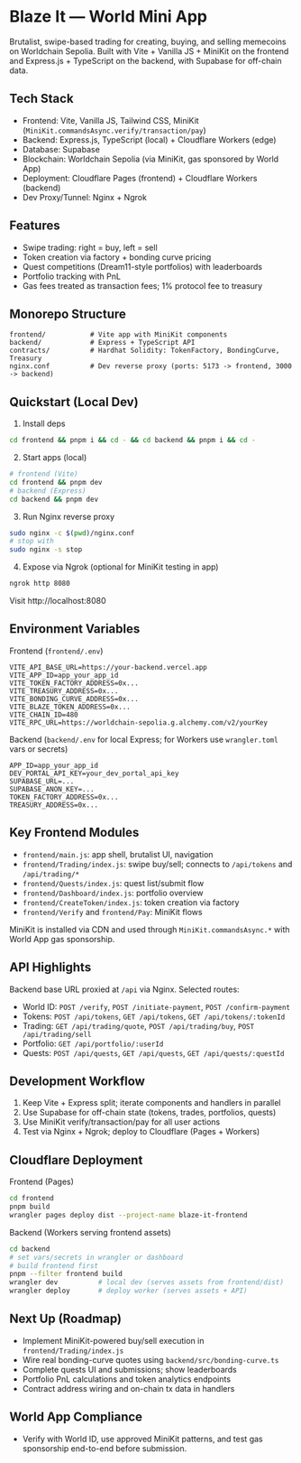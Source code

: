 # Blaze It — World Mini App

Brutalist, swipe-based trading for creating, buying, and selling memecoins on Worldchain Sepolia. Built with Vite + Vanilla JS + MiniKit on the frontend and Express.js + TypeScript on the backend, with Supabase for off-chain data.

## Tech Stack
- Frontend: Vite, Vanilla JS, Tailwind CSS, MiniKit (`MiniKit.commandsAsync.verify/transaction/pay`)
- Backend: Express.js, TypeScript (local) + Cloudflare Workers (edge)
- Database: Supabase
- Blockchain: Worldchain Sepolia (via MiniKit, gas sponsored by World App)
- Deployment: Cloudflare Pages (frontend) + Cloudflare Workers (backend)
- Dev Proxy/Tunnel: Nginx + Ngrok

## Features
- Swipe trading: right = buy, left = sell
- Token creation via factory + bonding curve pricing
- Quest competitions (Dream11-style portfolios) with leaderboards
- Portfolio tracking with PnL
- Gas fees treated as transaction fees; 1% protocol fee to treasury

## Monorepo Structure
```
frontend/           # Vite app with MiniKit components
backend/            # Express + TypeScript API
contracts/          # Hardhat Solidity: TokenFactory, BondingCurve, Treasury
nginx.conf          # Dev reverse proxy (ports: 5173 -> frontend, 3000 -> backend)
```

## Quickstart (Local Dev)
1) Install deps
```bash
cd frontend && pnpm i && cd - && cd backend && pnpm i && cd -
```

2) Start apps (local)
```bash
# frontend (Vite)
cd frontend && pnpm dev
# backend (Express)
cd backend && pnpm dev
```

3) Run Nginx reverse proxy
```bash
sudo nginx -c $(pwd)/nginx.conf
# stop with
sudo nginx -s stop
```

4) Expose via Ngrok (optional for MiniKit testing in app)
```bash
ngrok http 8080
```

Visit http://localhost:8080

## Environment Variables

Frontend (`frontend/.env`)
```
VITE_API_BASE_URL=https://your-backend.vercel.app
VITE_APP_ID=app_your_app_id
VITE_TOKEN_FACTORY_ADDRESS=0x...
VITE_TREASURY_ADDRESS=0x...
VITE_BONDING_CURVE_ADDRESS=0x...
VITE_BLAZE_TOKEN_ADDRESS=0x...
VITE_CHAIN_ID=480
VITE_RPC_URL=https://worldchain-sepolia.g.alchemy.com/v2/yourKey
```

Backend (`backend/.env` for local Express; for Workers use `wrangler.toml` vars or secrets)
```
APP_ID=app_your_app_id
DEV_PORTAL_API_KEY=your_dev_portal_api_key
SUPABASE_URL=...
SUPABASE_ANON_KEY=...
TOKEN_FACTORY_ADDRESS=0x...
TREASURY_ADDRESS=0x...
```

## Key Frontend Modules
- `frontend/main.js`: app shell, brutalist UI, navigation
- `frontend/Trading/index.js`: swipe buy/sell; connects to `/api/tokens` and `/api/trading/*`
- `frontend/Quests/index.js`: quest list/submit flow
- `frontend/Dashboard/index.js`: portfolio overview
- `frontend/CreateToken/index.js`: token creation via factory
- `frontend/Verify` and `frontend/Pay`: MiniKit flows

MiniKit is installed via CDN and used through `MiniKit.commandsAsync.*` with World App gas sponsorship.

## API Highlights
Backend base URL proxied at `/api` via Nginx. Selected routes:
- World ID: `POST /verify`, `POST /initiate-payment`, `POST /confirm-payment`
- Tokens: `POST /api/tokens`, `GET /api/tokens`, `GET /api/tokens/:tokenId`
- Trading: `GET /api/trading/quote`, `POST /api/trading/buy`, `POST /api/trading/sell`
- Portfolio: `GET /api/portfolio/:userId`
- Quests: `POST /api/quests`, `GET /api/quests`, `GET /api/quests/:questId`

## Development Workflow
1. Keep Vite + Express split; iterate components and handlers in parallel
2. Use Supabase for off-chain state (tokens, trades, portfolios, quests)
3. Use MiniKit verify/transaction/pay for all user actions
4. Test via Nginx + Ngrok; deploy to Cloudflare (Pages + Workers)

## Cloudflare Deployment

Frontend (Pages)
```bash
cd frontend
pnpm build
wrangler pages deploy dist --project-name blaze-it-frontend
```

Backend (Workers serving frontend assets)
```bash
cd backend
# set vars/secrets in wrangler or dashboard
# build frontend first
pnpm --filter frontend build
wrangler dev          # local dev (serves assets from frontend/dist)
wrangler deploy       # deploy worker (serves assets + API)
```

## Next Up (Roadmap)
- Implement MiniKit-powered buy/sell execution in `frontend/Trading/index.js`
- Wire real bonding-curve quotes using `backend/src/bonding-curve.ts`
- Complete quests UI and submissions; show leaderboards
- Portfolio PnL calculations and token analytics endpoints
- Contract address wiring and on-chain tx data in handlers

## World App Compliance
- Verify with World ID, use approved MiniKit patterns, and test gas sponsorship end-to-end before submission.
